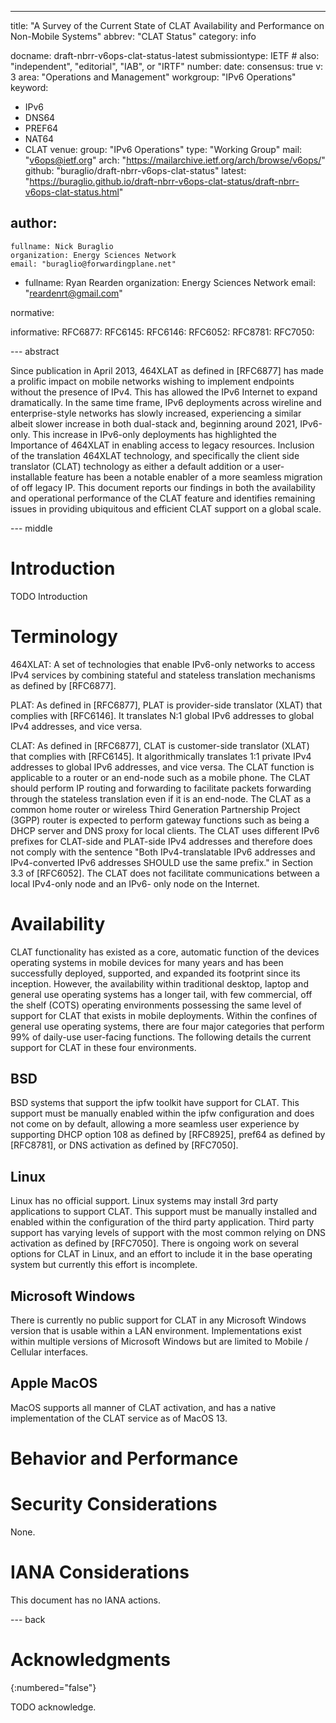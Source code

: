 ---
title: "A Survey of the Current State of CLAT Availability and Performance on Non-Mobile Systems"
abbrev: "CLAT Status"
category: info

docname: draft-nbrr-v6ops-clat-status-latest
submissiontype: IETF  # also: "independent", "editorial", "IAB", or "IRTF"
number:
date:
consensus: true
v: 3
area: "Operations and Management"
workgroup: "IPv6 Operations"
keyword:
 - IPv6
 - DNS64
 - PREF64
 - NAT64
 - CLAT
venue:
  group: "IPv6 Operations"
  type: "Working Group"
  mail: "v6ops@ietf.org"
  arch: "https://mailarchive.ietf.org/arch/browse/v6ops/"
  github: "buraglio/draft-nbrr-v6ops-clat-status"
  latest: "https://buraglio.github.io/draft-nbrr-v6ops-clat-status/draft-nbrr-v6ops-clat-status.html"

author:
 -
    fullname: Nick Buraglio
    organization: Energy Sciences Network
    email: "buraglio@forwardingplane.net"
 -
    fullname: Ryan Rearden
    organization: Energy Sciences Network
    email: "reardenrt@gmail.com"

normative:

informative:
RFC6877:
RFC6145:
RFC6146:
RFC6052:
RFC8781:
RFC7050:

--- abstract

Since publication in April 2013, 464XLAT as defined in [RFC6877] has made a prolific impact on mobile networks wishing to
implement endpoints without the presence of IPv4. This has allowed the IPv6 Internet to expand dramatically. In the same time frame, IPv6
deployments across wireline and enterprise-style networks has slowly increased, experiencing a similar albeit slower
increase in both dual-stack and, beginning around 2021, IPv6-only. This increase in IPv6-only deployments has highlighted the
Importance of 464XLAT in enabling access to legacy resources. Inclusion of the translation 464XLAT technology, and specifically the 
client side translator (CLAT) technology as either a default addition or a user-installable feature has been a notable enabler of a more seamless migration
of off legacy IP. This document reports our findings in both the availability and operational performance of the CLAT
feature and identifies remaining issues in providing ubiquitous and efficient CLAT support on a global scale.

--- middle

# Introduction

TODO Introduction

# Terminology

   464XLAT: A set of technologies that enable IPv6-only networks to access IPv4 services by 
            combining stateful and stateless translation mechanisms as defined by [RFC6877].

   PLAT:   As defined in [RFC6877], PLAT is provider-side translator (XLAT) that complies with
           [RFC6146].  It translates N:1 global IPv6 addresses to global
           IPv4 addresses, and vice versa.

   CLAT:    As defined in [RFC6877], CLAT is customer-side translator (XLAT) that complies with
           [RFC6145].  It algorithmically translates 1:1 private IPv4
           addresses to global IPv6 addresses, and vice versa.  The CLAT
           function is applicable to a router or an end-node such as a
           mobile phone.  The CLAT should perform IP routing and
           forwarding to facilitate packets forwarding through the
           stateless translation even if it is an end-node.  The CLAT as
           a common home router or wireless Third Generation Partnership
           Project (3GPP) router is expected to perform gateway
           functions such as being a DHCP server and DNS proxy for local
           clients.  The CLAT uses different IPv6 prefixes for CLAT-side
           and PLAT-side IPv4 addresses and therefore does not comply
           with the sentence "Both IPv4-translatable IPv6 addresses and
           IPv4-converted IPv6 addresses SHOULD use the same prefix." in
           Section 3.3 of [RFC6052].  The CLAT does not facilitate
           communications between a local IPv4-only node and an IPv6-
           only node on the Internet.

# Availability 

CLAT functionality has existed as a core, automatic function of the devices operating systems in mobile devices for many years and has been
successfully deployed, supported, and expanded its footprint since its inception.  However, the availability within traditional desktop, laptop and general use
operating systems has a longer tail, with few commercial, off the shelf (COTS) operating environments possessing the same level of support for CLAT that exists in
mobile deployments. Within the confines of general use operating systems, there are four major categories that perform 99% of daily-use user-facing functions. The
following details the current support for CLAT in these four environments.

## BSD

BSD systems that support the ipfw toolkit have support for CLAT. This support must be manually enabled within the ipfw configuration and does not come on by default, allowing a more seamless
user experience by supporting DHCP option 108 as defined by [RFC8925], pref64 as defined by [RFC8781], or DNS activation as defined by [RFC7050].

## Linux

Linux has no official support. Linux systems may install 3rd party applications to support CLAT. This support must be manually installed and enabled within the configuration of the third party application. Third party support has varying levels of
support with the most common relying on DNS activation as defined by [RFC7050]. There is ongoing work on several options for CLAT in Linux, and an effort to include it in the base operating system but currently this effort is incomplete.

## Microsoft Windows

There is currently no public support for CLAT in any Microsoft Windows version that is usable within a LAN environment. Implementations exist within multiple versions of Microsoft Windows but are limited to Mobile / Cellular interfaces.

## Apple MacOS

MacOS supports all manner of CLAT activation, and has a native implementation of the CLAT service as of MacOS 13.

# Behavior and Performance

# Security Considerations

None.

# IANA Considerations

This document has no IANA actions.


--- back

# Acknowledgments
{:numbered="false"}

TODO acknowledge.

